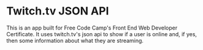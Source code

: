 # Twitch.tv JSON API

This is an app built for Free Code Camp's Front End Web Developer Certificate. It uses twitch.tv's json api to show if a user is online and, if yes, then some information about what they are streaming.
